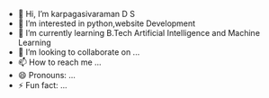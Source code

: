 - 👋 Hi, I’m karpagasivaraman D S
- 👀 I’m interested in python,website Development 
- 🌱 I’m currently learning B.Tech Artificial Intelligence and Machine Learning 
- 💞️ I’m looking to collaborate on ...
- 📫 How to reach me ...
- 😄 Pronouns: ...
- ⚡ Fun fact: ...

<!---
karpagasivaraman955/karpagasivaraman955 is a ✨ special ✨ repository because its `README.md` (this file) appears on your GitHub profile.
You can click the Preview link to take a look at your changes.
--->
